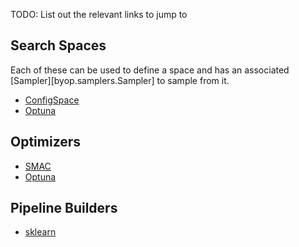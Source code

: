 TODO: List out the relevant links to jump to

## Search Spaces
Each of these can be used to define a space and has an associated
[Sampler][byop.samplers.Sampler] to sample from it.

* [ConfigSpace](./configspace)
* [Optuna](./optuna)

## Optimizers

* [SMAC](./smac)
* [Optuna](./optuna)

## Pipeline Builders

* [sklearn](./sklearn)
